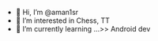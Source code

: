 - 👋 Hi, I’m @aman1sr
- 👀 I’m interested in Chess, TT
- 🌱 I’m currently learning ...>> Android dev


<!---
aman1sr/aman1sr is a ✨ special ✨ repository because its `README.md` (this file) appears on your GitHub profile.
You can click the Preview link to take a look at your changes.
--->
